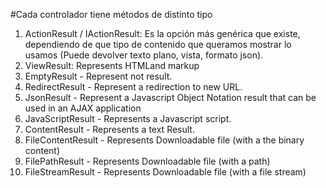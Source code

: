 #Cada controlador tiene métodos de distinto tipo
1. ActionResult / IActionResult: Es la opción más genérica que existe, dependiendo de que tipo de
 contenido que queramos mostrar lo usamos (Puede devolver texto plano, vista, formato json).
2. ViewResult: Represents HTMLand markup
3. EmptyResult - Represent not result.
4. RedirectResult - Represent a redirection to new URL.
5. JsonResult - Represent a Javascript Object Notation result that can be used in an AJAX application
6. JavaScriptResult - Represents a Javascript script.
7. ContentResult - Represents a text Result.
8. FileContentResult - Represents Downloadable file (with a the binary content)
9. FilePathResult - Represents Downloadable file (with a path)
10. FileStreamResult - Represents Downloadable file (with a file stream)

